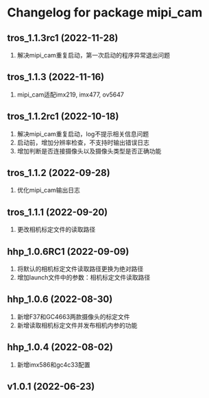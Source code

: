 # Changelog for package mipi_cam

tros_1.1.3rc1 (2022-11-28)
------------------
1. 解决mipi_cam重复启动，第一次启动的程序异常退出问题

tros_1.1.3 (2022-11-16)
------------------
1. mipi_cam适配imx219, imx477, ov5647

tros_1.1.2rc1 (2022-10-18)
------------------
1. 解决mipi_cam重复启动，log不提示相关信息问题
2. 启动前，增加分辨率检查，不支持时输出错误日志
3. 增加判断是否连接摄像头以及摄像头类型是否正确功能

tros_1.1.2 (2022-09-28)
------------------
1. 优化mipi_cam输出日志

tros_1.1.1 (2022-09-20)
------------------
1. 更改相机标定文件的读取路径

hhp_1.0.6RC1 (2022-09-09)
------------------
1. 将默认的相机标定文件读取路径更换为绝对路径
2. 增加launch文件中的参数：相机标定文件读取路径

hhp_1.0.6 (2022-08-30)
------------------
1. 新增F37和GC4663两款摄像头的标定文件
2. 新增读取相机标定文件并发布相机内参的功能

hhp_1.0.4 (2022-08-02)
------------------
1. 新增imx586和gc4c33配置

v1.0.1 (2022-06-23)
------------------

